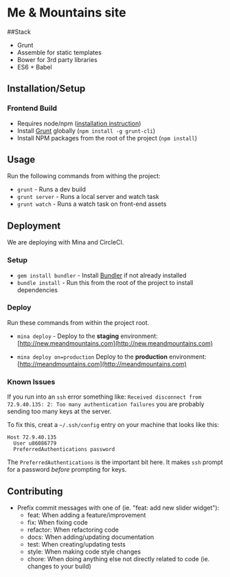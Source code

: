 # Me & Mountains site

##Stack

  - Grunt
  - Assemble for static templates
  - Bower for 3rd party libraries
  - ES6 + Babel

## Installation/Setup

### Frontend Build

- Requires node/npm ([installation instruction](https://github.com/joyent/node/wiki/Installing-Node.js-via-package-manager))
- Install [Grunt](http://gruntjs.com) globally (`npm install -g grunt-cli`)
- Install NPM packages from the root of the project (`npm install`)

## Usage

Run the following commands from withing the project:

- `grunt` - Runs a dev build
- `grunt server` - Runs a local server and watch task
- `grunt watch` - Runs a watch task on front-end assets

## Deployment

We are deploying with Mina and CircleCI.

### Setup

- `gem install bundler` - Install [Bundler](http://bundler.io) if not already installed
- `bundle install` - Run this from the root of the project to install dependencies

### Deploy

Run these commands from within the project root.

- `mina deploy` - Deploy to the **staging** environment: [http://new.meandmountains.com](http://new.meandmountains.com)

- `mina deploy on=production` Deploy to the **production** environment: [http://meandmountains.com](http://meandmountains.com)


### Known Issues

If you run into an `ssh` error something like: `Received disconnect from 72.9.40.135: 2: Too many authentication failures` you are probably sending too many keys at the server.

To fix this, creat a `~/.ssh/config` entry on your machine that looks like this:

```
Host 72.9.40.135
  User u86086779
  PreferredAuthentications password
```

The `PreferredAuthentications` is the important bit here. It makes `ssh` prompt for a password *before* prompting for keys.

## Contributing

- Prefix commit messages with one of (ie. "feat: add new slider widget"):
    - feat: When adding a feature/improvement
    - fix: When fixing code
    - refactor: When refactoring code
    - docs: When adding/updating documentation
    - test: When creating/updating tests
    - style: When making code style changes
    - chore: When doing anything else not directly related to code (ie. changes to your build)
